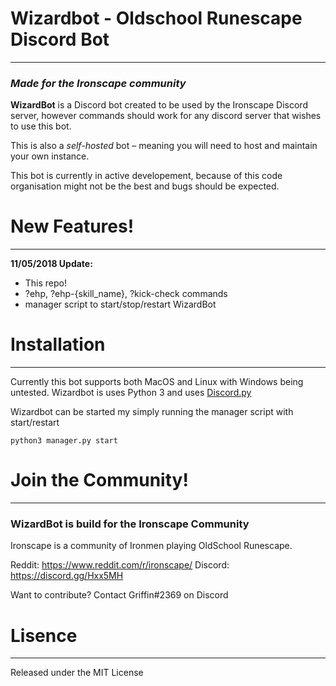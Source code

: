 # Wizardbot - Oldschool Runescape Discord Bot
---
### *Made for the Ironscape community*

**WizardBot** is a Discord bot created to be used by the Ironscape Discord server, however commands should work for any discord server that wishes to use this bot.

This is also a *self-hosted* bot – meaning you will need to host and maintain your own instance.

This bot is currently in active developement, because of this code organisation might not be the best and bugs should be expected.

# New Features!
---
**11/05/2018 Update:**
  - This repo!
  - ?ehp, ?ehp-{skill_name}, ?kick-check commands
  - manager script to start/stop/restart WizardBot

# Installation
---
Currently this bot supports both MacOS and Linux with Windows being untested.
Wizardbot is uses Python 3 and uses [Discord.py](https://github.com/Rapptz/discord.py)

Wizardbot can be started my simply running the manager script with start/restart
```
python3 manager.py start
```

# Join the Community!
---
### WizardBot is build for the Ironscape Community
Ironscape is a community of Ironmen playing OldSchool Runescape.

Reddit: https://www.reddit.com/r/ironscape/
Discord: https://discord.gg/Hxx5MH

Want to contribute? Contact Griffin#2369 on Discord

# Lisence
---
Released under the MIT License
